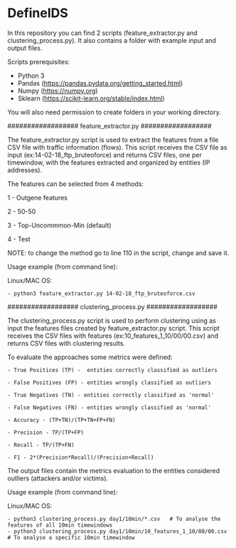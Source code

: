 # DefineIDS

In this repository you can find 2 scripts (feature_extractor.py and clustering_process.py).
It also contains a folder with example input and output files.

Scripts prerequisites:
  - Python 3
  - Pandas (https://pandas.pydata.org/getting_started.html)
  - Numpy (https://numpy.org)
  - Sklearn (https://scikit-learn.org/stable/index.html)

You will also need permission to create folders in your working directory.
  
################## feature_extractor.py ##################

The feature_extractor.py script is used to extract the features from a file CSV file with traffic information (flows).
This script receives the CSV file as input (ex:14-02-18_ftp_bruteoforce) and returns CSV files, one per timewindow, with the features extracted and organized by entities (IP addresses).

The features can be selected from 4 methods:

  1 - Outgene features

  2 - 50-50
  
  3 - Top-Uncommmon-Min (default) 
  
  4 - Test

NOTE: to change the method go to line 110 in the script, change and save it.

Usage example (from command line):

  Linux/MAC OS:
    
    - python3 feature_extractor.py 14-02-18_ftp_bruteoforce.csv
  
################## clustering_process.py ##################

The clustering_process.py script is used to perform clustering using as input the features files created by feature_extractor.py script.
This script receives the CSV files with features (ex:10_features_1_10/00/00.csv) and returns CSV files with clustering results.

To evaluate the approaches some metrics were defined:

    - True Positices (TP) -  entities correctly classified as outliers
    
    - False Positives (FP) - entities wrongly classified as outliers
    
    - True Negatives (TN) - entities correctly classified as 'normal'
    
    - False Negatives (FN) - entities wrongly classified as 'normal'
    
    - Accuracy - (TP+TN)/(TP+TN+FP+FN)
    
    - Precision - TP/(TP+FP)
    
    - Recall - TP/(TP+FN)
    
    - F1 - 2*(Precision*Recall)/(Precision+Recall)
    
The output files contain the metrics evaluation to the entities considered outliers (attackers and/or victims).

Usage example (from command line):
  
  Linux/MAC OS:
    
    - python3 clustering_process.py day1/10min/*.csv   # To analyse the features of all 10min timewindows
    - python3 clustering_process.py day1/10min/10_features_1_10/00/00.csv # To analyse a specific 10min timewindow
  
  
